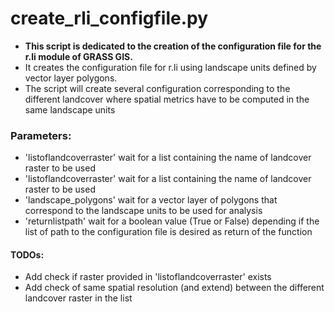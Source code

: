 # create_rli_configfile.py

- **This script is dedicated to the creation of the configuration file for the r.li module of GRASS GIS.**
- It creates the configuration file for r.li using landscape units defined by vector layer polygons. 
- The script will create several configuration corresponding to the different landcover where spatial metrics have to be computed in the same landscape units

### Parameters:
- 'listoflandcoverraster' wait for a list containing the name of landcover raster to be used
- 'listoflandcoverraster' wait for a list containing the name of landcover raster to be used
- 'landscape_polygons' wait for a vector layer of polygons that correspond to the landscape units to be used for analysis 
- 'returnlistpath' wait for a boolean value (True or False) depending if the list of path to the configuration file is desired as return of the function

#### TODOs:
- Add check if raster provided in 'listoflandcoverraster' exists
- Add check of same spatial resolution (and extend) between the different landcover raster in the list